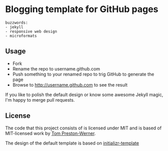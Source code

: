 Blogging template for GitHub pages
==================================

	buzzwords:
	- jekyll
	- responsive web design
	- microformats

Usage
-----

- Fork
- Rename the repo to username.github.com
- Push something to your renamed repo to trig GitHub to generate the page
- Browse to http://username.github.com to see the result

If you like to polish the default design or know some awesome Jekyll magic, I'm happy to merge pull requests.

License
-------

The code that this project consists of is licensed under MIT and is based of MIT-licensed work by [Tom Preston-Werner](http://github.com/mojombo/jekyll).

The design of the default template is based on [initializr-template](https://github.com/verekia/initializr-template)

